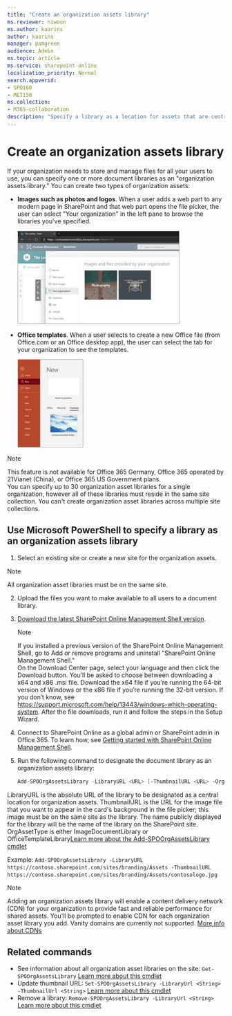 ```yaml
---
title: "Create an organization assets library"
ms.reviewer: niwoon
ms.author: kaarins
author: kaarins
manager: pamgreen
audience: Admin
ms.topic: article
ms.service: sharepoint-online
localization_priority: Normal
search.appverid:
- SPO160
- MET150
ms.collection:  
- M365-collaboration
description: "Specify a library as a location for assets that are centrally stored and managed in your organization."
---
```


# Create an organization assets library

If your organization needs to store and manage files for all your users to use, you can specify one or more document libraries as an "organization assets library." You can create two types of organization assets:

- **Images such as photos and logos**. When a user adds a web part to any modern page in SharePoint and that web part opens the file picker, the user can select "Your organization" in the left pane to browse the libraries you've specified. 

    ![A post from an organization news site on the SharePoint start page](media/image-library.png)

- **Office templates**. When a user selects to create a new Office file (from Office.com or an Office desktop app), the user can select the tab for your organization to see the templates.

    ![A post from an organization news site on the SharePoint start page](media/office-template-library.png)

> [!NOTE]
> This feature is not available for Office 365 Germany, Office 365 operated by 21Vianet (China), or Office 365 US Government plans. <br>You can specify up to 30 organization asset libraries for a single organization, however all of these libraries must reside in the same site collection. You can't create organization asset libraries across multiple site collections.


## Use Microsoft PowerShell to specify a library as an organization assets library
  
1. Select an existing site or create a new site for the organization assets.

> [!NOTE]
> All organization asset libraries must be on the same site.

2. Upload the files you want to make available to all users to a document library.

3. [Download the latest SharePoint Online Management Shell version](https://go.microsoft.com/fwlink/p/?LinkId=255251).

    > [!NOTE]
    > If you installed a previous version of the SharePoint Online Management Shell, go to Add or remove programs and uninstall “SharePoint Online Management Shell.” <br>On the Download Center page, select your language and then click the Download button. You’ll be asked to choose between downloading a x64 and x86 .msi file. Download the x64 file if you’re running the 64-bit version of Windows or the x86 file if you’re running the 32-bit version. If you don’t know, see https://support.microsoft.com/help/13443/windows-which-operating-system. After the file downloads, run it and follow the steps in the Setup Wizard. 
    
4. Connect to SharePoint Online as a global admin or SharePoint admin in Office 365. To learn how, see [Getting started with SharePoint Online Management Shell](/powershell/sharepoint/sharepoint-online/connect-sharepoint-online).
    
5. Run the following command to designate the document library as an organization assets library:
  
    ```PowerShell
    Add-SPOOrgAssetsLibrary -LibraryURL <URL> [-ThumbnailURL <URL> -OrgAssetType <asset type>] 
    ```

LibraryURL is the absolute URL of the library to be designated as a central location for organization assets. ThumbnailURL is the URL for the image file that you want to appear in the card's background in the file picker; this image must be on the same site as the library. The name publicly displayed for the library will be the name of the library on the SharePoint site. OrgAssetType is either ImageDocumentLibrary or OfficeTemplateLibrary[Learn more about the Add-SPOOrgAssetsLibrary cmdlet](/powershell/module/sharepoint-online/add-spoorgassetslibrary)

Example: `Add-SPOOrgAssetsLibrary -LibraryURL https://contoso.sharepoint.com/sites/branding/Assets -ThumbnailURL https://contoso.sharepoint.com/sites/branding/Assets/contosologo.jpg`


> [!NOTE]
> Adding an organization assets library will enable a content delivery network (CDN) for your organization to provide fast and reliable performance for shared assets. You'll be prompted to enable CDN for each organization asset library you add. Vanity domains are currently not supported. [More info about CDNs](/office365/enterprise/content-delivery-networks)

 
## Related commands 

- See information about all organization asset libraries on the site: `Get-SPOOrgAssetsLibrary` [Learn more about this cmdlet](/powershell/module/sharepoint-online/get-spoorgassetslibrary) 
- Update thumbnail URL: `Set-SPOOrgAssetsLibrary -LibraryUrl <String> -ThumbnailUrl <String>` [Learn more about this cmdlet](/powershell/module/sharepoint-online/set-spoorgassetslibrary) 
- Remove a library: `Remove-SPOOrgAssetsLibrary -LibraryUrl <String>` [Learn more about this cmdlet](/powershell/module/sharepoint-online/remove-spoorgassetslibrary)
